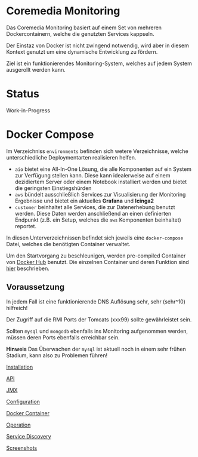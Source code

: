Coremedia Monitoring
====================

Das Coremedia Monitoring basiert auf einem Set von mehreren Dockercontainern, welche die genutzten Services kappseln.

Der Einstaz von Docker ist nicht zwingend notwendig, wird aber in diesem Kontext genutzt um eine dynamische Entwicklung zu fördern.

Ziel ist ein funktionierendes Monitoring-System, welches auf jedem System ausgerollt werden kann.


# Status

Work-in-Progress


# Docker Compose

Im Verzeichniss `environments` befinden sich wetere Verzeichnisse, welche unterschiedliche Deploymentarten realisieren helfen.

 * `aio` bietet eine All-In-One Lösung, die alle Komponenten auf ein System zur Verfügung stellen kann.
  Diese kann idealerweise auf einem dezidiertem Server oder einem Notebook installiert werden und bietet die geringsten Einstiegshürden
 * `aws` bündelt ausschließlich Services zur Visualisierung der Monitoring Ergebnisse und bietet ein aktuelles **Grafana**  und **Icinga2**
 * `customer` beinhaltet alle Services, die zur Datenerhebung benutzt werden. Diese Daten werden anschließend an einen definierten Endpunkt
 (z.B. ein Setup, welches die `aws` Komponenten beinhaltet) reportet.

In diesen Unterverzeichnissen befindet sich jeweils eine `docker-compose` Datei, welches die benötigten Container verwaltet.

Um den Startvorgang zu beschleunigen, werden pre-compiled Container von [Docker Hub](https://hub.docker.com/r/bodsch/) benutzt.
Die einzelnen Container und deren Funktion sind [hier](./docker-container.md) beschrieben.



## Voraussetzung

In jedem Fall ist eine funktionierende DNS Auflösung sehr, sehr (sehr^10) hilfreich!

Der Zugriff auf die RMI Ports der Tomcats (xxx99) sollte gewährleistet sein.

Sollten `mysql` und `mongodb` ebenfalls ins Monitoring aufgenommen werden, müssen deren Ports ebenfalls erreichbar sein.

**Hinweis** Das Überwachen der `mysql` ist aktuell noch in einem sehr frühen Stadium, kann also zu Problemen führen!


[Installation](./installation.md)

[API](./api.md)

[JMX](./jmx.md)

[Configuration](./configuration.md)

[Docker Container](./docker-container.md)

[Operation](./operations.md)

[Service Discovery](./service-discovery.md)

[Screenshots](./screenshots.md)







